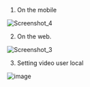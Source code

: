 1. On the mobile

![Screenshot_4](https://user-images.githubusercontent.com/87919564/173183073-34eb6ce3-88b6-4247-abc0-7156f4a26a57.png)

2. On the web.

![Screenshot_3](https://user-images.githubusercontent.com/87919564/173183095-8b5a6eef-b9cb-421e-8dee-f1c941ba9a38.png)


3. Setting video user local

![image](https://user-images.githubusercontent.com/87919564/173183107-1ca86e47-fa23-4489-9650-252b41a7dcf7.png)
